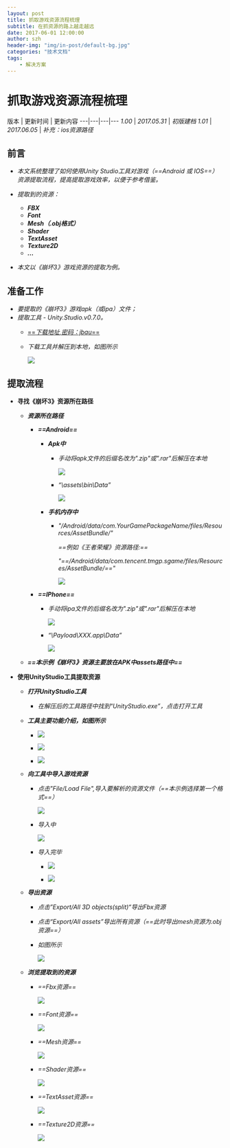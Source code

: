 ```yaml
---
layout: post
title: 抓取游戏资源流程梳理
subtitle: 在抓资源的路上越走越远
date: 2017-06-01 12:00:00
author: szh
header-img: "img/in-post/default-bg.jpg"
categories: "技术文档"
tags:
    - 解决方案
---
```


# 抓取游戏资源流程梳理


版本 | 更新时间 | 更新内容
---|---|---|---
*1.00* | *2017.05.31* | *初版建档*
*1.01* | *2017.06.05* | *补充：ios资源路径*


## 前言
- *本文系统整理了如何使用Unity Studio工具对游戏（==Android 或 IOS==）资源提取流程，提高提取游戏效率，以便于参考借鉴。*
- *提取到的资源：*
    - ***FBX***
    - ***Font***
    - ***Mesh（.obj格式）***
    - ***Shader***
    - ***TextAsset***
    - ***Texture2D***
    - ***...***
    
- *本文以《崩坏3》游戏资源的提取为例。*

## 准备工作
- *要提取的《崩坏3》游戏apk（或ipa）文件；*
- *提取工具 - Unity.Studio.v0.7.0。*
    - [==*下载地址,密码：jbqu*==](http://pan.baidu.com/s/1bpMpeVX)
    - *下载工具并解压到本地，如图所示*

        ![](https://raw.githubusercontent.com/shaozhonghui/Tools/master/DocPics/ResourcesExtractor/001.png)


## 提取流程
- **寻找《崩坏3》资源所在路径**

    - ***资源所在路径***
        - ***==Android==***
            - ***Apk中***
                - *手动将apk文件的后缀名改为".zip"或".rar"后解压在本地*
            
                    ![](https://raw.githubusercontent.com/shaozhonghui/Tools/master/DocPics/ResourcesExtractor/002.png)

                - *“\assets\bin\Data”*
            
                    ![](https://raw.githubusercontent.com/shaozhonghui/Tools/master/DocPics/ResourcesExtractor/003.png)
            
            - ***手机内存中*** 
         
                - *"/Android/data/com.YourGamePackageName/files/Resources/AssetBundle/"*
               
                    *==例如《王者荣耀》资源路径:==*
               
                    *"==/Android/data/com.tencent.tmgp.sgame/files/Resources/AssetBundle/=="*
               
                    ![](https://raw.githubusercontent.com/shaozhonghui/Tools/master/DocPics/ResourcesExtractor/004.png)
        
        - ***==IPhone==***
            - *手动将ipa文件的后缀名改为".zip"或".rar"后解压在本地*
            
                ![](https://raw.githubusercontent.com/shaozhonghui/Tools/master/DocPics/ResourcesExtractor/009.png)

            - *“\Payload\XXX.app\Data”*
            
                ![](https://raw.githubusercontent.com/shaozhonghui/Tools/master/DocPics/ResourcesExtractor/009_1.png)
     - ***==本示例《崩坏3》资源主要放在APK中assets路径中==***    
        
- **使用UnityStudio工具提取资源**
    - ***打开UnityStudio工具***
        - *在解压后的工具路径中找到“UnityStudio.exe”，点击打开工具* 
        
    - ***工具主要功能介绍，如图所示***
    
        - ![](https://raw.githubusercontent.com/shaozhonghui/Tools/master/DocPics/ResourcesExtractor/005.png) 
        
        - ![](https://raw.githubusercontent.com/shaozhonghui/Tools/master/DocPics/ResourcesExtractor/005_1.png)
        
        - ![](https://raw.githubusercontent.com/shaozhonghui/Tools/master/DocPics/ResourcesExtractor/005_2.png)
    
    - ***向工具中导入游戏资源***
        - *点击"File/Load File",导入要解析的资源文件（==本示例选择第一个格式==）*
        
            ![](https://raw.githubusercontent.com/shaozhonghui/Tools/master/DocPics/ResourcesExtractor/006.png)
        - *导入中*
        
            ![](https://raw.githubusercontent.com/shaozhonghui/Tools/master/DocPics/ResourcesExtractor/006_1.png)
        - *导入完毕*
        
            - ![](https://raw.githubusercontent.com/shaozhonghui/Tools/master/DocPics/ResourcesExtractor/006_2.png)
        
            - ![](https://raw.githubusercontent.com/shaozhonghui/Tools/master/DocPics/ResourcesExtractor/006_3.png)

    - ***导出资源***
        - *点击”Export/All 3D objects(split)“导出Fbx资源*
        - *点击“Export/All assets”导出所有资源（==此时导出mesh资源为.obj资源==）*
        - *如图所示*
        
            ![](https://raw.githubusercontent.com/shaozhonghui/Tools/master/DocPics/ResourcesExtractor/007.png)
            
    - ***浏览提取到的资源***
        - *==Fbx资源==*
        
            ![](https://raw.githubusercontent.com/shaozhonghui/Tools/master/DocPics/ResourcesExtractor/008.png)
            
        - *==Font资源==*
        
            ![](https://raw.githubusercontent.com/shaozhonghui/Tools/master/DocPics/ResourcesExtractor/008_1.png)
            
        - *==Mesh资源==*
        
            ![](https://raw.githubusercontent.com/shaozhonghui/Tools/master/DocPics/ResourcesExtractor/008_2.png)
            
        - *==Shader资源==*
        
            ![](https://raw.githubusercontent.com/shaozhonghui/Tools/master/DocPics/ResourcesExtractor/008_3.png)
            
        - *==TextAsset资源==*
        
            ![](https://raw.githubusercontent.com/shaozhonghui/Tools/master/DocPics/ResourcesExtractor/008_4.png)
            
        - *==Texture2D资源==*
        
            ![](https://raw.githubusercontent.com/shaozhonghui/Tools/master/DocPics/ResourcesExtractor/008_5.png)
            